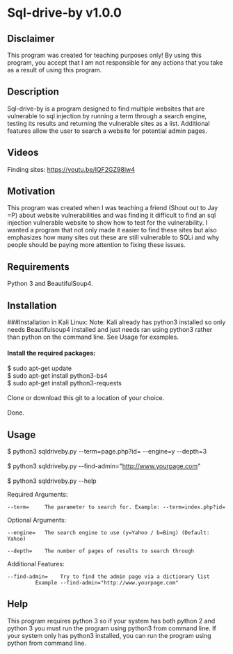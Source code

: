 # Sql-drive-by v1.0.0

## Disclaimer

This program was created for teaching purposes only! By using this program, you accept that I am not responsible for any actions that you take as a result of using this program.

## Description

Sql-drive-by is a program designed to find multiple websites that are vulnerable to sql injection by running a term through a search engine, testing its results and returning the vulnerable sites as a list. Additional features allow the user to search a website for potential admin pages.

## Videos

Finding sites: https://youtu.be/lQF2GZ98lw4

## Motivation

This program was created when I was teaching a friend (Shout out to Jay =P) about website vulnerabilities and was finding it difficult to find an sql injection vulnerable website to show how to test for the vulnerability. I wanted a program that not only made it easier to find these sites but also emphasizes how many sites out these are still vulnerable to SQLi and why people should be paying more attention to fixing these issues.

## Requirements

Python 3 and BeautifulSoup4.

## Installation

###Installation in Kali Linux:
Note: Kali already has python3 installed so only needs Beautifulsoup4 installed and just needs ran using python3 rather than python on the command line. See Usage for examples.
#### Install the required packages:
$ sudo apt-get update
<br />$ sudo apt-get install python3-bs4
<br />$ sudo apt-get install python3-requests
<br /><br />
Clone or download this git to a location of your choice.
<br /><br />
Done.

## Usage

$ python3 sqldriveby.py --term=page.php?id= --engine=y --depth=3
<br /><br />
$ python3 sqldriveby.py --find-admin="http://www.yourpage.com"
<br /><br />
$ python3 sqldriveby.py --help

Required Arguments:
	
	--term=     The parameter to search for. Example: --term=index.php?id=
	
Optional Arguments:
	
	--engine=   The search engine to use (y=Yahoo / b=Bing) (Default: Yahoo)
	
	--depth=    The number of pages of results to search through
	
Additional Features:

	--find-admin=    Try to find the admin page via a dictionary list
			 Example --find-admin="http://www.yourpage.com"
	

## Help

This program requires python 3 so if your system has both python 2 and python 3 you must run the program using python3 from command line. If your system only has python3 installed, you can run the program using python from command line.
